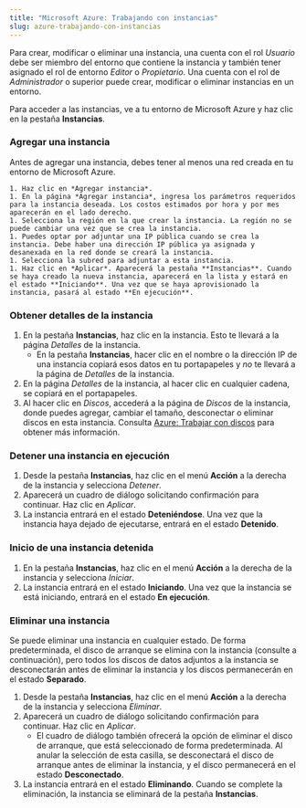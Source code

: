 ```yaml
---
title: "Microsoft Azure: Trabajando con instancias"
slug: azure-trabajando-con-instancias
---
```



Para crear, modificar o eliminar una instancia, una cuenta con el rol *Usuario* debe ser miembro del entorno que contiene la instancia y también tener asignado el rol de entorno *Editor* o *Propietario*. Una cuenta con el rol de *Administrador* o superior puede crear, modificar o eliminar instancias en un entorno.

Para acceder a las instancias, ve a tu entorno de Microsoft Azure y haz clic en la pestaña **Instancias**.

<!-- Creating an environment - Advanced - Select region -->

### Agregar una instancia

Antes de agregar una instancia, debes tener al menos una red creada en tu entorno de Microsoft Azure.

    1. Haz clic en *Agregar instancia*.
    1. En la página *Agregar instancia*, ingresa los parámetros requeridos para la instancia deseada. Los costos estimados por hora y por mes aparecerán en el lado derecho.
    1. Selecciona la región en la que crear la instancia. La región no se puede cambiar una vez que se crea la instancia.
    1. Puedes optar por adjuntar una IP pública cuando se crea la instancia. Debe haber una dirección IP pública ya asignada y desanexada en la red donde se creará la instancia.
    1. Selecciona la subred para adjuntar a esta instancia.
    1. Haz clic en *Aplicar*. Aparecerá la pestaña **Instancias**. Cuando se haya creado la nueva instancia, aparecerá en la lista y estará en el estado **Iniciando**. Una vez que se haya aprovisionado la instancia, pasará al estado **En ejecución**.

### Obtener detalles de la instancia

1. En la pestaña **Instancias**, haz clic en la instancia. Esto te llevará a la página *Detalles* de la instancia.
    - En la pestaña **Instancias**, hacer clic en el nombre o la dirección IP de una instancia copiará esos datos en tu portapapeles y *no* te llevará a la página de *Detalles* de la instancia.
1. En la página *Detalles* de la instancia, al hacer clic en cualquier cadena, se copiará en el portapapeles.
1. Al hacer clic en *Discos*, accederá a la página de *Discos* de la instancia, donde puedes agregar, cambiar el tamaño, desconectar o eliminar discos en esta instancia. Consulta [Azure: Trabajar con discos](azure-working-with-disks.md) para obtener más información.

### Detener una instancia en ejecución

1. Desde la pestaña **Instancias**, haz clic en el menú **Acción** a la derecha de la instancia y selecciona *Detener*.
1. Aparecerá un cuadro de diálogo solicitando confirmación para continuar. Haz clic en *Aplicar*.
1. La instancia entrará en el estado **Deteniéndose**. Una vez que la instancia haya dejado de ejecutarse, entrará en el estado **Detenido**.

### Inicio de una instancia detenida

1. En la pestaña **Instancias**, haz clic en el menú **Acción** a la derecha de la instancia y selecciona *Iniciar*.
1. La instancia entrará en el estado **Iniciando**. Una vez que la instancia se está iniciando, entrará en el estado **En ejecución**.

### Eliminar una instancia

Se puede eliminar una instancia en cualquier estado. De forma predeterminada, el disco de arranque se elimina con la instancia (consulte a continuación), pero todos los discos de datos adjuntos a la instancia se desconectarán antes de eliminar la instancia y los discos permanecerán en el estado **Separado**.

1. Desde la pestaña **Instancias**, haz clic en el menú **Acción** a la derecha de la instancia y selecciona *Eliminar*.
1. Aparecerá un cuadro de diálogo solicitando confirmación para continuar. Haz clic en *Aplicar*.
    - El cuadro de diálogo también ofrecerá la opción de eliminar el disco de arranque, que está seleccionado de forma predeterminada. Al anular la selección de esta casilla, se desconectará el disco de arranque antes de eliminar la instancia, y el disco permanecerá en el estado **Desconectado**.
1. La instancia entrará en el estado **Eliminando**. Cuando se complete la eliminación, la instancia se eliminará de la pestaña **Instancias**.
